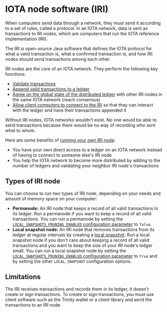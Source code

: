 # IOTA node software (IRI)

When computers send data through a network, they must send it according to a set of rules, called a protocol. In an IOTA network, data is sent as transactions to IRI nodes, which are computers that run the IOTA reference implementation (IRI).

The IRI is open-source Java software that defines the IOTA protocol for what a valid transaction is, what a confirmed transaction is, and how IRI nodes should send transactions among each other.

IRI nodes are the core of an IOTA network. They perform the following key functions:

- [Validate transactions](concepts/transaction-validation.md)
- [Append valid transactions to a ledger](concepts/the-distributed-ledger.md)
- [Agree on the global state of the distributed ledger](concepts/the-distributed-ledger.md) with other IRI nodes in the same IOTA network (reach consensus)
- [Allow client computers to connect to the IRI](how-to-guides/interacting-with-the-iri.md) so that they can interact with the ledger and have their transactions appended it

Without IRI nodes, IOTA networks wouldn't exist. No one would be able to send transactions because there would be no way of recording who sent what to whom.

Here are some benefits of [running your own IRI node](how-to-guides/running-the-iri.md):

- You have your own direct access to a ledger on an IOTA network instead of having to connect to someone else's IRI node
- You help the IOTA network to become more distributed by adding to the number of ledgers and validating your neighbor IRI node's transactions

## Types of IRI node

You can choose to run two types of IRI node, depending on your needs and amount of memory space on your computer:

- **Permanode:** An IRI node that keeps a record of all valid transactions in its ledger. Run a permanode if you want to keep a record of all valid transactions. You can run a permanode by setting the [`LOCAL_SNAPSHOTS_PRUNING_ENABLED` configuration parameter](references/iri-configuration-options#local-snapshots-pruning-enabled) to `false`.
- **Local snapshot node:** An IRI node that removes transactions from its ledger at regular intervals by creating a [local snapshot](concepts/local-snapshot.md). Run a local snapshot node if you don't care about keeping a record of all valid transactions and you want to keep the size of your IRI node's ledger small. You can run a local snapshot node by setting the [`LOCAL_SNAPSHOTS_PRUNING_ENABLED` configuration parameter](references/iri-configuration-options#local-snapshots-pruning-enabled) to `true` and by setting the other `LOCAL_SNAPSHOT` configuration options.

## Limitations

The IRI receives transactions and records them in its ledger, it doesn't create or sign transactions. To create or sign transactions, you must use client software such as the Trinity wallet or a client library and send the transactions to an IRI node.
